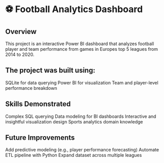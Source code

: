 # ⚽ Football Analytics Dashboard
## Overview

This project is an interactive Power BI dashboard that analyzes football player and team performance from games in Europes top 5 leagues from 2014 to 2020.

## The project was built using:

SQLite for data querying
Power BI for visualization
Team and player-level performance breakdown

## Skills Demonstrated
Complex SQL querying
Data modeling for BI dashboards
Interactive and insightful visualization design
Sports analytics domain knowledge

## Future Improvements
Add predictive modeling (e.g., player performance forecasting)
Automate ETL pipeline with Python
Expand dataset across multiple leagues
